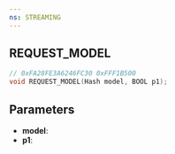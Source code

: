 ```yaml
---
ns: STREAMING
---
```

## REQUEST_MODEL

```c
// 0xFA28FE3A6246FC30 0xFFF1B500
void REQUEST_MODEL(Hash model, BOOL p1);
```

## Parameters
* **model**:
* **p1**:
